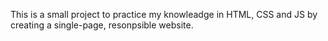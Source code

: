 This is a small project to practice my knowleadge in HTML, CSS and JS by creating a single-page, resonpsible website.